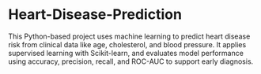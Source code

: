 # Heart-Disease-Prediction
This Python-based project uses machine learning to predict heart disease risk from clinical data like age, cholesterol, and blood pressure. It applies supervised learning with Scikit-learn, and evaluates model performance using accuracy, precision, recall, and ROC-AUC to support early diagnosis.

